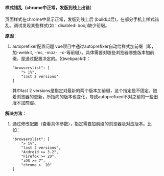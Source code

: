 #### 样式错乱（chrome中正常，发版到线上出错）  

页面样式在chrome中显示正常，发版到线上后 (build以后)，在部分手机上样式错乱。调试发现某些样式(如：disabled: box;)缺少前缀。

**原因**：  
1. autoprefixer配置问题
    vue项目中通过autoprefixer自动给样式加前缀（即，加-webkit, -ms, -moz-, -o-等前缀）。具体需要对哪些浏览器哪些版本加前缀，是通过配置决定的。如webpack中：  
    ```
    "browserslist": [
        "> 1%",
        "last 2 versions"
    ]
    ```
    其中last 2 versions是指定对最新的两个版本加前缀，这个指定是不固定。随着浏览器的更新，所指向的版本也变化，导致autoprefixed不对之前的一些旧版本加前缀。


**解决方法**：  
1. 通过修改配置（查看具体参数），指定需要加前缀的浏览器及对应版本。比如：
    ```
    "browserslist": [
        "> 1%",
        "last 2 versions",
        "Android >= 3.2",
        "Firefox >= 20",
        "iOS >= 7",
        "chrome >  20"
    ]
    ```

